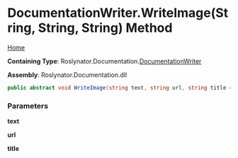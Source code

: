 <a name="_top"></a>

# DocumentationWriter\.WriteImage\(String, String, String\) Method

[Home](../../../../README.md#_top)

**Containing Type**: Roslynator\.Documentation\.[DocumentationWriter](../README.md#_top)

**Assembly**: Roslynator\.Documentation\.dll

```csharp
public abstract void WriteImage(string text, string url, string title = null)
```

### Parameters

**text**

**url**

**title**
